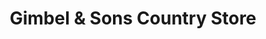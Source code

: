 ---
title: "Gimbel & Sons Country Store"
url: /boothbay-harbor/gimbel-und-sons-country-store/
shop: Dorfladen
---